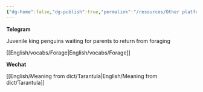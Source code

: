 ```yaml
---
{"dg-home":false,"dg-publish":true,"permalink":"/resources/Other platforms - English/","dgPassFrontmatter":true}
---
```



**Telegram**

Juvenile king penguins waiting for parents to return from foraging

[[English/vocabs/Forage\|English/vocabs/Forage]]

**Wechat**

[[English/Meaning from dict/Tarantula\|English/Meaning from dict/Tarantula]]